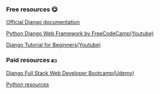 ### Free resources 😋

<p><a href="https://www.djangoproject.com/">Official Django documentation</a></p>

<p><a href="https://youtu.be/F5mRW0jo-U4"> Python Django Web Framework by FreeCodeCamp(Youtube)</a></p>

<p><a href="https://youtu.be/OTmQOjsl0eg"> Django Tutorial for Beginners(Youtube)</a></p>

### Paid resources 💵

<p><a href="https://www.udemy.com/course/python-and-django-full-stack-web-developer-bootcamp/">Django Full Stack Web Developer Bootcamp(Udemy)</a></p>


<p><a href="../Programming/python.md">Python resources</a></p> 